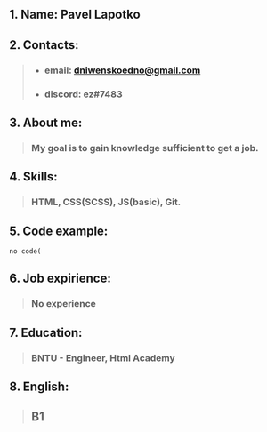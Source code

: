 ## 1. Name: Pavel Lapotko
## 2. Contacts:
> - ### email: dniwenskoedno@gmail.com
> - ### discord: ez#7483
## 3. About me:
> ### My goal is to gain knowledge sufficient to get a job.
## 4. Skills:
> ### HTML, CSS(SCSS), JS(basic), Git.
## 5. Code example:
~~~
no code(
~~~
## 6. Job expirience:
> ### No experience
## 7. Education:
> ### BNTU - Engineer, Html Academy
## 8. English:
> ## B1
